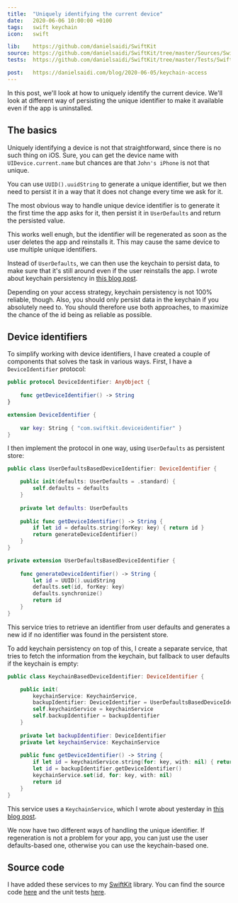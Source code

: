 ```yaml
---
title:  "Uniquely identifying the current device"
date:   2020-06-06 10:00:00 +0100
tags:   swift keychain
icon:   swift

lib:    https://github.com/danielsaidi/SwiftKit
source: https://github.com/danielsaidi/SwiftKit/tree/master/Sources/SwiftKit/Device
tests:  https://github.com/danielsaidi/SwiftKit/tree/master/Tests/SwiftKitTests/Device

post:   https://danielsaidi.com/blog/2020-06-05/keychain-access
---
```


In this post, we'll look at how to uniquely identify the current device. We'll look at different way of persisting the unique identifier to make it available even if the app is uninstalled.


## The basics

Uniquely identifying a device is not that straightforward, since there is no such thing on iOS. Sure, you can get the device name with `UIDevice.current.name` but chances are that `John's iPhone` is not that unique.

You can use `UUID().uuidString` to generate a unique identifier, but we then need to persist it in a way that it does not change every time we ask for it.

The most obvious way to handle unique device identifier is to generate it the first time the app asks for it, then persist it in `UserDefaults` and return the persisted value.

This works well enugh, but the identifier will be regenerated as soon as the user deletes the app and reinstalls it. This may cause the same device to use multiple unique identifiers.

Instead of `UserDefaults`, we can then use the keychain to persist data, to make sure that it's still around even if the user reinstalls the app. I wrote about keychain persistency in [this blog post]({{page.post}}).

Depending on your access strategy, keychain persistency is not 100% reliable, though. Also, you should only persist data in the keychain if you absolutely need to. You should therefore use both approaches, to maximize the chance of the id being as reliable as possible.


## Device identifiers

To simplify working with device identifiers, I have created a couple of components that solves the task in various ways. First, I have a `DeviceIdentifier` protocol:

```swift
public protocol DeviceIdentifier: AnyObject {
    
    func getDeviceIdentifier() -> String
}

extension DeviceIdentifier {
    
    var key: String { "com.swiftkit.deviceidentifier" }
}
```

I then implement the protocol in one way, using `UserDefaults` as persistent store:

```swift
public class UserDefaultsBasedDeviceIdentifier: DeviceIdentifier {

    public init(defaults: UserDefaults = .standard) {
        self.defaults = defaults
    }
    
    private let defaults: UserDefaults
    
    public func getDeviceIdentifier() -> String {
        if let id = defaults.string(forKey: key) { return id }
        return generateDeviceIdentifier()
    }
}

private extension UserDefaultsBasedDeviceIdentifier {
    
    func generateDeviceIdentifier() -> String {
        let id = UUID().uuidString
        defaults.set(id, forKey: key)
        defaults.synchronize()
        return id
    }
}
```

This service tries to retrieve an identifier from user defaults and generates a new id if no identifier was found in the persistent store.

To add keychain persistency on top of this, I create a separate service, that tries to fetch the information from the keychain, but fallback to user defaults if the keychain is empty:

```swift
public class KeychainBasedDeviceIdentifier: DeviceIdentifier {

    public init(
        keychainService: KeychainService,
        backupIdentifier: DeviceIdentifier = UserDefaultsBasedDeviceIdentifier()) {
        self.keychainService = keychainService
        self.backupIdentifier = backupIdentifier
    }
    
    private let backupIdentifier: DeviceIdentifier
    private let keychainService: KeychainService
    
    public func getDeviceIdentifier() -> String {
        if let id = keychainService.string(for: key, with: nil) { return id }
        let id = backupIdentifier.getDeviceIdentifier()
        keychainService.set(id, for: key, with: nil)
        return id
    }
}
```

This service uses a `KeychainService`, which I wrote about yesterday in [this blog post]({{page.post}}).

We now have two different ways of handling the unique identifier. If regeneration is not a problem for your app, you can just use the user defaults-based one, otherwise you can use the keychain-based one.


## Source code

I have added these services to my [SwiftKit]({{page.lib}}) library. You can find the source code [here]({{page.source}}) and the unit tests [here]({{page.tests}}).